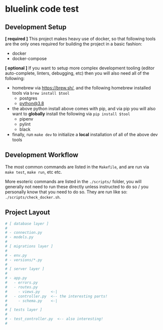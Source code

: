 # bluelink code test

## Development Setup

**[ required ]** This project makes heavy use of docker, so that following tools are the only ones required for building the project in a basic fashion:

- docker
- docker-compose

**[ optional ]** If you want to setup more complex development tooling (editor auto-complete, linters, debugging, etc) then you will also need all of the following:

- homebrew via https://brew.sh/, and the following homebrew installed tools via `brew install $tool`
  - postgres
  - python@3.8
- the above python install above comes with pip, and via pip you will also want to **globally** install the following via `pip install $tool`
  - pipenv
  - pylint
  - black
- finally, run `make dev` to initialize a **local** installation of all of the above dev tools

## Development Workflow

The most common commands are listed in the `Makefile`, and are run via `make test`, `make run`, etc etc.

More esoteric commands are listed in the `./scripts/` folder, you will generally not need to run these directly unless instructed to do so / you personally know that you need to do so. They are run like so: `./scripts/check_docker.sh`.

## Project Layout

```python
# [ database layer ]
#
# - connection.py
# - models.py
#
# [ migrations layer ]
#
# - env.py
# - versions/*.py
#
# [ server layer ]
#
# - app.py
#   - errors.py
#   - routes.py
#     - views.py     <-|
#   - controller.py  <-- the interesting parts!
#     - schema.py    <-|
#
# [ tests layer ]
#
# - test_controller.py  <-- also interesting!
#
```
